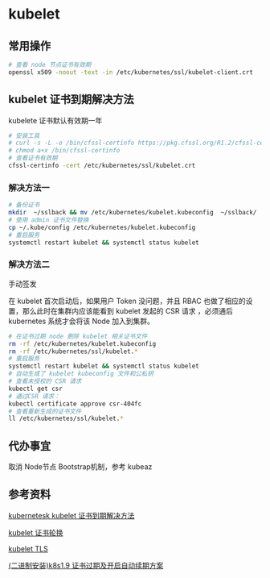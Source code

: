 # kubelet

## 常用操作

```sh
# 查看 node 节点证书有效期
openssl x509 -noout -text -in /etc/kubernetes/ssl/kubelet-client.crt
```

## kubelet 证书到期解决方法

kubelete 证书默认有效期一年

```sh
# 安装工具
# curl -s -L -o /bin/cfssl-certinfo https://pkg.cfssl.org/R1.2/cfssl-certinfo_linux-amd64
# chmod a+x /bin/cfssl-certinfo
# 查看证书有效期
cfssl-certinfo -cert /etc/kubernetes/ssl/kubelet.crt
```

### 解决方法一

```sh
# 备份证书
mkdir  ~/sslback && mv /etc/kubernetes/kubelet.kubeconfig  ~/sslback/
# 使用 admin 证书文件替换
cp ~/.kube/config /etc/kubernetes/kubelet.kubeconfig
# 重启服务
systemctl restart kubelet && systemctl status kubelet
```

### 解决方法二

手动签发

在 kubelet 首次启动后，如果用户 Token 没问题，并且 RBAC 也做了相应的设置，那么此时在集群内应该能看到 kubelet 发起的 CSR 请求 ，必须通后 kubernetes 系统才会将该 Node 加入到集群。

```sh
# 在证书过期 node 删除 kubelet 相关证书文件
rm -rf /etc/kubernetes/kubelet.kubeconfig
rm -rf /etc/kubernetes/ssl/kubelet.*
# 重启服务
systemctl restart kubelet && systemctl status kubelet
# 自动生成了 kubelet kubeconfig 文件和公私钥
# 查看未授权的 CSR 请求
kubectl get csr
# 通过CSR 请求：
kubectl certificate approve csr-404fc
# 查看重新生成的证书文件
ll /etc/kubernetes/ssl/kubelet.*
```

## 代办事宜

取消 Node节点 Bootstrap机制，参考 kubeaz

## 参考资料

[kubernetesk kubelet 证书到期解决方法](http://www.idcsec.com/2018/09/21/kubernetesk-kubelet%E8%AF%81%E4%B9%A6%E5%88%B0%E6%9C%9F%E8%A7%A3%E5%86%B3%E6%96%B9%E6%B3%95/)

[kubelet 证书轮换](https://kubernetes.io/zh/docs/tasks/tls/certificate-rotation/)

[kubelet TLS](https://yq.aliyun.com/articles/647345)

[(二进制安装)k8s1.9 证书过期及开启自动续期方案](https://blog.csdn.net/feifei3851/article/details/88390425)